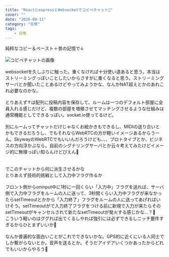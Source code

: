```yaml
---
title: "ReactとexpressとWebsocketでコピペチャット🥺"
cover: ""
date: "2020-09-11"
category: "日常"
tags:
    - 日常
---
```


純粋なコピー＆ペースト＋昔の記憶で↓<br><br>
![コピペチャットの画像](https://i.imgur.com/Pz7R1EN.jpg)
<br><br>
websocketを久しぶりに触った。重くなければ十分使い道あると思う。本当はストリーミングっぽいことしたいからさすがに重くなると思う。ストリーミングサーバとか聞いたことあるけどやってみようかな、なんかNAT超えとかのあれこれ必要なのかな。
<br><br>
とりあえず↑は配列に投稿内容を保存して、ルームは一つのデフォルト部屋に全員入れる感じだけど、複数の部屋を増殖させてマッチングさせるような仕組みは通常機能としてできるっぽい。socket.io使ってるけど。
<br><br>
別にルームってチャットだけじゃなくお絵かきもできるし、MIDIの送り合いとかもできるだろうし、でもそれならWebRTCの方が軽いイメージあるからうーん。SkywayのWebRTCでもいいんだろうけども、、、プロトタイプとか、ビジネスの方向浮かぶなら。自前のシグナリングサーバとか云々考えてみたけどイメージ的に無理っぽい知らんけどぴえん🥺
<br><br><br>
でこのチャットから何に派生させるかな<br>
とりあえず技術的挑戦として入力中フラグ作るか
<br><br>
フロント側からoninput中に1秒に一回くらい「入力中」フラグを送れば、サーバ側で入力中フラグをルームの人に送って、3秒間くらい入力中フラグが来なかったらsetTimeoutとかから「入力終了」フラグをルームの人に送ってあげればいけそう。setTimeoutがで入力終了フラグをつける前に新規で入力が来たらそのsetTimeoutがキャンセルされて新たなsetTimeoutが発火する感じかな…？🥺　こういう軽いのはググれば出てくるしやれば強引には必ずできるしニッチ要件すぎるからひとまずいいか🥺
<br><br>
なんか普遍的な面白いことがこれでできないかな。GPS的に近くにいる人同士でしか繋がらないとか。音声を送るとか。そうだアイデアいくつかあったからどれでもいいからやろう🥺